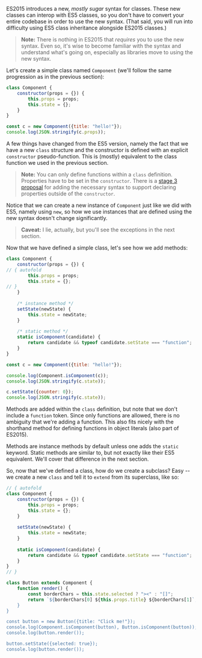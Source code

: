 ES2015 introduces a new, _mostly sugar_ syntax for classes. These new classes can interop with ES5 classes, so you don't have to convert your entire codebase in order to use the new syntax. (That said, you will run into difficulty using ES5 class inheritance alongside ES2015 classes.)

> **Note:** There is nothing in ES2015 that _requires_ you to use the new syntax. Even so, it's wise to become familiar with the syntax and understand what's going on, especially as libraries move to using the new syntax.

Let's create a simple class named `Component` (we'll follow the same progression as in the previous section):

```javascript runnable
class Component {
    constructor(props = {}) {
        this.props = props;
        this.state = {};
    }
}

const c = new Component({title: "hello!"});
console.log(JSON.stringify(c.props));
```

A few things have changed from the ES5 version, namely the fact that we have a new `class` structure and the constructor is defined with an explicit `constructor` pseudo-function. This is (mostly) equivalent to the class function we used in the previous section.

> **Note:** You can only define functions within a `class` definition. Properties have to be set in the `constructor`. There is a [stage 3 proposal](https://tc39.github.io/proposal-class-fields/) for adding the necessary syntax to support declaring properties outside of the `constructor`.

Notice that we can create a new instance of `Component` just like we did with ES5, namely using `new`, so how we use instances that are defined using the new syntax doesn't change significantly.

> **Caveat:** I lie, actually, but you'll see the exceptions in the next section.

Now that we have defined a simple class, let's see how we add methods:

```javascript runnable
class Component {
    constructor(props = {}) {
// { autofold
        this.props = props;
        this.state = {};
// }
    }
    
    /* instance method */
    setState(newState) {
        this.state = newState;
    }
    
    /* static method */
    static isComponent(candidate) {
        return candidate && typeof candidate.setState === "function";
    }
}

const c = new Component({title: "hello!"});

console.log(Component.isComponent(c));
console.log(JSON.stringify(c.state));

c.setState({counter: 0});
console.log(JSON.stringify(c.state));
```

Methods are added within the `class` definition, but note that we don't include a `function` token. Since only functions are allowed, there is no ambiguity that we're adding a function. This also fits nicely with the shorthand method for defining functions in object literals (also part of ES2015).

Methods are instance methods by default unless one adds the `static` keyword. Static methods are similar to, but not exactly like their ES5 equivalent. We'll cover that difference in the next section.

So, now that we've defined a class, how do we create a subclass? Easy -- we create a new `class` and tell it to `extend` from its superclass, like so:

```javascript runnable
// { autofold
class Component {
    constructor(props = {}) {
        this.props = props;
        this.state = {};
    }
    
    setState(newState) {
        this.state = newState;
    }
    
    static isComponent(candidate) {
        return candidate && typeof candidate.setState === "function";
    }
}
// }

class Button extends Component {
    function render() {
        const borderChars = this.state.selected ? "><" : "[]";
        return `${borderChars[0] ${this.props.title} ${borderChars[1]`;
    }
}

const button = new Button({title: "Click me!"});
console.log(Component.isComponent(button), Button.isComponent(button));
console.log(button.render());

button.setState({selected: true});
console.log(button.render());
```


